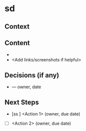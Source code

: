 # sd<Section Title>

## Context
<Short paragraph: what this section covers for our project.>

## Content
- <Bullets or tables as required by your section>
- <Add links/screenshots if helpful>

## Decisions (if any)
- <Decision> — owner, date

## Next Steps
- [ss ] <Action 1> (owner, due date)
- [ ] <Action 2> (owner, due date)

